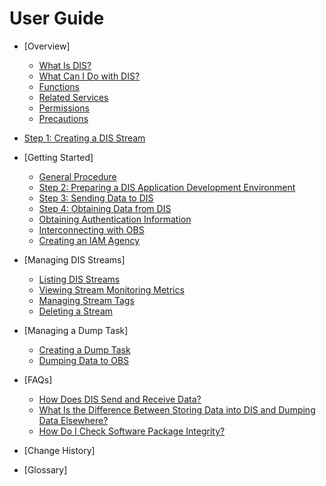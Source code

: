 # User Guide

-   [Overview]
    -   [What Is DIS?](what-is-dis.md)
    -   [What Can I Do with DIS?](what-can-i-do-with-dis.md)
    -   [Functions](functions.md)
    -   [Related Services](related-services.md)
    -   [Permissions](permissions.md)
    -   [Precautions](precautions.md)

-   [Step 1: Creating a DIS Stream](step-1-creating-a-dis-stream.md)
-   [Getting Started]
    -   [General Procedure](general-procedure.md)
    -   [Step 2: Preparing a DIS Application Development Environment](step-2-preparing-a-dis-application-development-environment.md)
    -   [Step 3: Sending Data to DIS](step-3-sending-data-to-dis.md)
    -   [Step 4: Obtaining Data from DIS](step-4-obtaining-data-from-dis.md)
    -   [Obtaining Authentication Information](obtaining-authentication-information.md)
    -   [Interconnecting with OBS](interconnecting-with-obs.md)
    -   [Creating an IAM Agency](creating-an-iam-agency.md)

-   [Managing DIS Streams]
    -   [Listing DIS Streams](listing-dis-streams.md)
    -   [Viewing Stream Monitoring Metrics](viewing-stream-monitoring-metrics.md)
    -   [Managing Stream Tags](managing-stream-tags.md)
    -   [Deleting a Stream](deleting-a-stream.md)

-   [Managing a Dump Task]
    -   [Creating a Dump Task](creating-a-dump-task.md)
    -   [Dumping Data to OBS](dumping-data-to-obs.md)

-   [FAQs]
    -   [How Does DIS Send and Receive Data?](how-does-dis-send-and-receive-data.md)
    -   [What Is the Difference Between Storing Data into DIS and Dumping Data Elsewhere?](what-is-the-difference-between-storing-data-into-dis-and-dumping-data-elsewhere.md)
    -   [How Do I Check Software Package Integrity?](how-do-i-check-software-package-integrity.md)

-   [Change History]
-   [Glossary]

